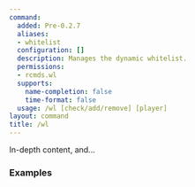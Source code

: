 ```yaml
---
command:
  added: Pre-0.2.7
  aliases:
  - whitelist
  configuration: []
  description: Manages the dynamic whitelist.
  permissions:
  - rcmds.wl
  supports:
    name-completion: false
    time-format: false
  usage: /wl [check/add/remove] [player]
layout: command
title: /wl
---
```


In-depth content, and...

### Examples

